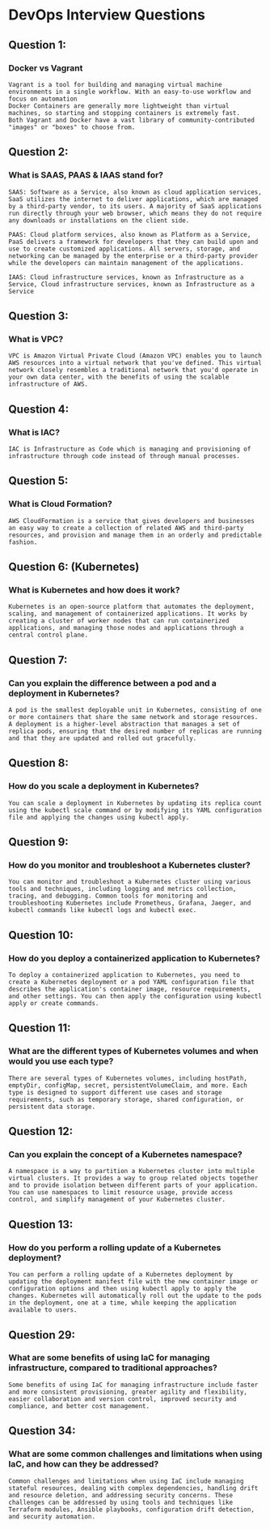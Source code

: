 #
# DevOps Interview Questions

## Question 1:
### Docker vs Vagrant

```
Vagrant is a tool for building and managing virtual machine environments in a single workflow. With an easy-to-use workflow and focus on automation
Docker Containers are generally more lightweight than virtual machines, so starting and stopping containers is extremely fast. 
Both Vagrant and Docker have a vast library of community-contributed "images" or "boxes" to choose from.
```


## Question 2:
### What is SAAS, PAAS & IAAS stand for?
```
SAAS: Software as a Service, also known as cloud application services, SaaS utilizes the internet to deliver applications, which are managed by a third-party vendor, to its users. A majority of SaaS applications run directly through your web browser, which means they do not require any downloads or installations on the client side.

PAAS: Cloud platform services, also known as Platform as a Service, PaaS delivers a framework for developers that they can build upon and use to create customized applications. All servers, storage, and networking can be managed by the enterprise or a third-party provider while the developers can maintain management of the applications.

IAAS: Cloud infrastructure services, known as Infrastructure as a Service, Cloud infrastructure services, known as Infrastructure as a Service
```

## Question 3:
### What is VPC?
```
VPC is Amazon Virtual Private Cloud (Amazon VPC) enables you to launch AWS resources into a virtual network that you've defined. This virtual network closely resembles a traditional network that you'd operate in your own data center, with the benefits of using the scalable infrastructure of AWS.
```

## Question 4:
### What is IAC?
```
IAC is Infrastructure as Code which is managing and provisioning of infrastructure through code instead of through manual processes.
```

## Question 5:
### What is Cloud Formation?
```
AWS CloudFormation is a service that gives developers and businesses an easy way to create a collection of related AWS and third-party resources, and provision and manage them in an orderly and predictable fashion.
```

## Question 6: (Kubernetes)
### What is Kubernetes and how does it work?
```
Kubernetes is an open-source platform that automates the deployment, scaling, and management of containerized applications. It works by creating a cluster of worker nodes that can run containerized applications, and managing those nodes and applications through a central control plane.

```

## Question 7:
### Can you explain the difference between a pod and a deployment in Kubernetes?
```
A pod is the smallest deployable unit in Kubernetes, consisting of one or more containers that share the same network and storage resources. A deployment is a higher-level abstraction that manages a set of replica pods, ensuring that the desired number of replicas are running and that they are updated and rolled out gracefully.

```

## Question 8:
### How do you scale a deployment in Kubernetes?
```
You can scale a deployment in Kubernetes by updating its replica count using the kubectl scale command or by modifying its YAML configuration file and applying the changes using kubectl apply.

```

## Question 9:
### How do you monitor and troubleshoot a Kubernetes cluster?
```
You can monitor and troubleshoot a Kubernetes cluster using various tools and techniques, including logging and metrics collection, tracing, and debugging. Common tools for monitoring and troubleshooting Kubernetes include Prometheus, Grafana, Jaeger, and kubectl commands like kubectl logs and kubectl exec.
```

## Question 10:
### How do you deploy a containerized application to Kubernetes?
```
To deploy a containerized application to Kubernetes, you need to create a Kubernetes deployment or a pod YAML configuration file that describes the application's container image, resource requirements, and other settings. You can then apply the configuration using kubectl apply or create commands.
```

## Question 11:
### What are the different types of Kubernetes volumes and when would you use each type?

```
There are several types of Kubernetes volumes, including hostPath, emptyDir, configMap, secret, persistentVolumeClaim, and more. Each type is designed to support different use cases and storage requirements, such as temporary storage, shared configuration, or persistent data storage.
```

## Question 12:
### Can you explain the concept of a Kubernetes namespace?
```
A namespace is a way to partition a Kubernetes cluster into multiple virtual clusters. It provides a way to group related objects together and to provide isolation between different parts of your application. You can use namespaces to limit resource usage, provide access control, and simplify management of your Kubernetes cluster.
```

## Question 13:
### How do you perform a rolling update of a Kubernetes deployment?

```
You can perform a rolling update of a Kubernetes deployment by updating the deployment manifest file with the new container image or configuration options and then using kubectl apply to apply the changes. Kubernetes will automatically roll out the update to the pods in the deployment, one at a time, while keeping the application available to users.
```

## Question 29:
### What are some benefits of using IaC for managing infrastructure, compared to traditional approaches?

```
Some benefits of using IaC for managing infrastructure include faster and more consistent provisioning, greater agility and flexibility, easier collaboration and version control, improved security and compliance, and better cost management.
```

## Question 34:
### What are some common challenges and limitations when using IaC, and how can they be addressed?

```
Common challenges and limitations when using IaC include managing stateful resources, dealing with complex dependencies, handling drift and resource deletion, and addressing security concerns. These challenges can be addressed by using tools and techniques like Terraform modules, Ansible playbooks, configuration drift detection, and security automation.
```